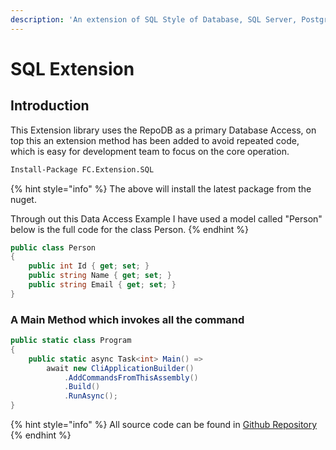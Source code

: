 ```yaml
---
description: 'An extension of SQL Style of Database, SQL Server, PostgreSQL, SQLite & MySQL'
---
```


# SQL Extension

## Introduction

This Extension library uses the RepoDB as a primary Database Access, on top this an extension method has been added to avoid repeated code, which is easy for development team to focus on the core operation.

```scheme
Install-Package FC.Extension.SQL
```

{% hint style="info" %}
 The above will install the latest package from the nuget.

Through out this Data Access Example I have used a model called "Person" below is the full code for the class Person.
{% endhint %}

```csharp
public class Person
{
    public int Id { get; set; }
    public string Name { get; set; }
    public string Email { get; set; }   
}
```

### A Main Method which invokes all the command

```csharp
public static class Program
{
    public static async Task<int> Main() =>
        await new CliApplicationBuilder()
            .AddCommandsFromThisAssembly()
            .Build()
            .RunAsync();
}
```

{% hint style="info" %}
All source code can be found in [Github Repository](https://github.com/fireloudapp/FC.Extension.SQL)
{% endhint %}



